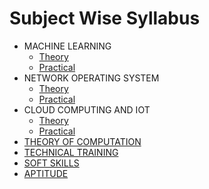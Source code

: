 # Subject Wise Syllabus

- MACHINE LEARNING
  - [Theory](Machine_Learning/Theory/Syllabus.md)
  - [Practical](Machine_Learning/Practical/Syllabus.md)
- NETWORK OPERATING SYSTEM
  - [Theory](Network_Operating_Systems/Theory/Syllabus.md)
  - [Practical](Network_Operating_Systems/Practical/Syllabus.md)
- CLOUD COMPUTING AND IOT
  - [Theory](Cloud_Computing_and_IoT/Theory/Syllabus.md)
  - [Practical](Cloud_Computing_and_IoT/Practical/Syllabus.md)
- [THEORY OF COMPUTATION](Theory_of_Computation/Syllabus.md)
- [TECHNICAL TRAINING](Technical_Training/Syllabus.md)
- [SOFT SKILLS](Soft_Skills/Syllabus.md)
- [APTITUDE](Aptitude/Syllabus.md)
